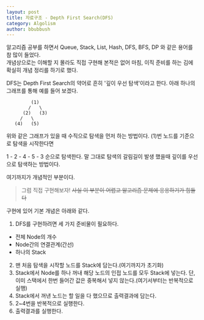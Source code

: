 ```yaml
---
layout: post
title: 자료구조 - Depth First Search(DFS)
category: Algolism
author: bbubbush
---
```


알고리즘 공부를 하면서 Queue, Stack, List, Hash, DFS, BFS, DP 와 같은 용어를 참 많이 들었다.  
개념상으로는 이해할 지 몰라도 직접 구현해 본적은 없어 마침, 이직 준비를 하는 김에 확실히 개념 정리를 하기로 했다.

DFS는 Depth First Search의 약어로 흔히 '깊이 우선 탐색'이라고 한다. 아래 하나의 그래프를 통해 예를 들어 보겠다.

```
         (1)
        /   \
      (2)   (3)
     /   \
   (4)   (5)
```

위와 같은 그래프가 있을 때 수직으로 탐색을 먼저 하는 방법이다. (1)번 노드를 기준으로 탐색을 시작한다면   

1 - 2 - 4 - 5 - 3  순으로 탐색한다. 말 그대로 탐색의 갈림길이 발생 했을때 깊이를 우선으로 탐색하는 방법이다.

여기까지가 개념적인 부분이다.

> 그럼 직접 구현해보자! ~~사실 이 부분이 어렵고 알고리즘 문제에 응용하기가 힘들다~~

구현에 있어 기본 개념은 아래와 같다.
1. DFS를 구현하려면 세 가지 준비물이 필요하다.
  - 전체 Node의 개수
  - Node간의 연결관계(간선)
  - 하나의 Stack
2. 맨 처음 탐색을 시작할 노드를 Stack에 담는다.(여기까지가 초기화)
3. Stack에서 Node를 하나 꺼내 해당 노드의 인접 노드를 모두 Stack에 넣는다. 단, 이미 스택에서 한번 들어간 값은 중복해서 넣지 않는다.(여기서부터는 반복적으로 실행)
4. Stack에서 꺼낸  노드는 할 일을 다 했으므로 출력결과에 담는다.
5. 2~4번을 반복적으로 실행한다.
6. 출력결과를 실행한다.
```
```